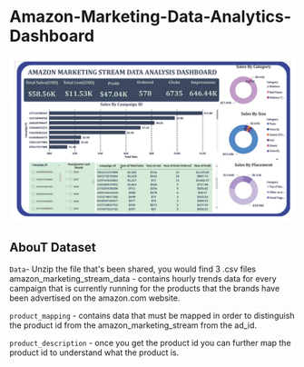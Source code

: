 # Amazon-Marketing-Data-Analytics-Dashboard

![alt1](./Amazon_marketing_data_analysis_Dashboard1024_1.jpg)

## AbouT Dataset

`Data`- Unzip the file that's been shared, you would find 3 .csv files
amazon_marketing_stream_data - contains hourly trends data for every campaign that is currently running for the products that the brands have been advertised on the amazon.com website. 

`product_mapping` - contains data that must be mapped in order to distinguish the product id from the amazon_marketing_stream from the ad_id.

`product_description` - once you get the product id you can further map the product id to understand what the product is.

